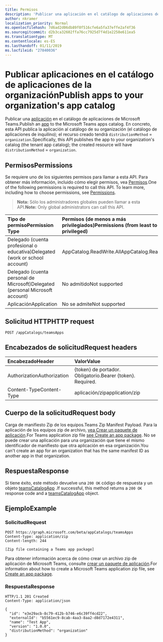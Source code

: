 ```yaml
---
title: Permisos
description: 'Publicar una aplicación en el catálogo de aplicaciones de Microsoft Teams. '
author: nkramer
localization_priority: Normal
ms.openlocfilehash: 7d6ad2d06db89f0f516cfe6a5fa37effe2af4f36
ms.sourcegitcommit: d2b3ca32602ffa76cc7925d7f4d1e2258e611ea5
ms.translationtype: MT
ms.contentlocale: es-ES
ms.lasthandoff: 01/11/2019
ms.locfileid: "27840036"
---
```

# <a name="publish-apps-to-your-organizations-app-catalog"></a><span data-ttu-id="0c484-103">Publicar aplicaciones en el catálogo de aplicaciones de la organización</span><span class="sxs-lookup"><span data-stu-id="0c484-103">Publish apps to your organization's app catalog</span></span>



<span data-ttu-id="0c484-104">Publicar una [aplicación](../resources/teamsapp.md) en el catálogo de aplicaciones de Microsoft Teams.</span><span class="sxs-lookup"><span data-stu-id="0c484-104">Publish an [app](../resources/teamsapp.md) to the Microsoft Teams apps catalog.</span></span> <span data-ttu-id="0c484-105">En concreto, esta API publica la aplicación al catálogo de su organización (el catálogo de aplicaciones de inquilino); el recurso creado tendrá `distributionMethod`  =  `organization`.</span><span class="sxs-lookup"><span data-stu-id="0c484-105">Specifically, this API publishes the app to your organization's catalog (the tenant app catalog); the created resource will have `distributionMethod` = `organization`.</span></span>

## <a name="permissions"></a><span data-ttu-id="0c484-106">Permisos</span><span class="sxs-lookup"><span data-stu-id="0c484-106">Permissions</span></span>

<span data-ttu-id="0c484-p102">Se requiere uno de los siguientes permisos para llamar a esta API. Para obtener más información, incluido cómo elegir permisos, vea [Permisos](https://developer.microsoft.com/graph/docs/concepts/permissions_reference).</span><span class="sxs-lookup"><span data-stu-id="0c484-p102">One of the following permissions is required to call this API. To learn more, including how to choose permissions, see [Permissions](https://developer.microsoft.com/graph/docs/concepts/permissions_reference).</span></span>

><span data-ttu-id="0c484-109">**Nota:** Sólo los administradores globales pueden llamar a esta API.</span><span class="sxs-lookup"><span data-stu-id="0c484-109">**Note:** Only global administrators can call this API.</span></span> 

| <span data-ttu-id="0c484-110">Tipo de permiso</span><span class="sxs-lookup"><span data-stu-id="0c484-110">Permission Type</span></span>                        | <span data-ttu-id="0c484-111">Permisos (de menos a más privilegiados)</span><span class="sxs-lookup"><span data-stu-id="0c484-111">Permissions (from least to most privileged)</span></span>|
|:----------------------------------     |:-------------|
| <span data-ttu-id="0c484-112">Delegado (cuenta profesional o educativa)</span><span class="sxs-lookup"><span data-stu-id="0c484-112">Delegated (work or school account)</span></span>     | <span data-ttu-id="0c484-113">AppCatalog.ReadWrite.All</span><span class="sxs-lookup"><span data-stu-id="0c484-113">AppCatalog.ReadWrite.All</span></span> |
| <span data-ttu-id="0c484-114">Delegado (cuenta personal de Microsoft)</span><span class="sxs-lookup"><span data-stu-id="0c484-114">Delegated (personal Microsoft account)</span></span> | <span data-ttu-id="0c484-115">No admitido</span><span class="sxs-lookup"><span data-stu-id="0c484-115">Not supported</span></span>|
| <span data-ttu-id="0c484-116">Aplicación</span><span class="sxs-lookup"><span data-stu-id="0c484-116">Application</span></span>                            | <span data-ttu-id="0c484-117">No se admite</span><span class="sxs-lookup"><span data-stu-id="0c484-117">Not supported</span></span>|

## <a name="http-request"></a><span data-ttu-id="0c484-118">Solicitud HTTP</span><span class="sxs-lookup"><span data-stu-id="0c484-118">HTTP request</span></span>
<!-- { "blockType": "ignored" } -->
```http
POST /appCatalogs/teamsApps
```

## <a name="request-headers"></a><span data-ttu-id="0c484-119">Encabezados de solicitud</span><span class="sxs-lookup"><span data-stu-id="0c484-119">Request headers</span></span>

| <span data-ttu-id="0c484-120">Encabezado</span><span class="sxs-lookup"><span data-stu-id="0c484-120">Header</span></span>        | <span data-ttu-id="0c484-121">Valor</span><span class="sxs-lookup"><span data-stu-id="0c484-121">Value</span></span>           |
|:--------------|:--------------  |
| <span data-ttu-id="0c484-122">Authorization</span><span class="sxs-lookup"><span data-stu-id="0c484-122">Authorization</span></span> | <span data-ttu-id="0c484-p103">{token} de portador. Obligatorio.</span><span class="sxs-lookup"><span data-stu-id="0c484-p103">Bearer {token}. Required.</span></span>  |
| <span data-ttu-id="0c484-125">Content-Type</span><span class="sxs-lookup"><span data-stu-id="0c484-125">Content-Type</span></span>  | <span data-ttu-id="0c484-126">aplicación/zip</span><span class="sxs-lookup"><span data-stu-id="0c484-126">application/zip</span></span> |

## <a name="request-body"></a><span data-ttu-id="0c484-127">Cuerpo de la solicitud</span><span class="sxs-lookup"><span data-stu-id="0c484-127">Request body</span></span>

<span data-ttu-id="0c484-128">Carga de manifiesto Zip de los equipos.</span><span class="sxs-lookup"><span data-stu-id="0c484-128">Teams Zip Manifest Payload.</span></span> <span data-ttu-id="0c484-129">Para la aplicación de los equipos zip de archivo, [vea Crear un paquete de aplicación](https://docs.microsoft.com/en-us/microsoftteams/platform/concepts/apps/apps-package).</span><span class="sxs-lookup"><span data-stu-id="0c484-129">For Teams application zip file [see Create an app package](https://docs.microsoft.com/en-us/microsoftteams/platform/concepts/apps/apps-package).</span></span> <span data-ttu-id="0c484-130">No se puede crear una aplicación para una organización que tiene el mismo identificador de manifiesto que otra aplicación en esa organización.</span><span class="sxs-lookup"><span data-stu-id="0c484-130">You can't create an app for an organization that has the same manifest ID as another app in that organization.</span></span>

## <a name="response"></a><span data-ttu-id="0c484-131">Respuesta</span><span class="sxs-lookup"><span data-stu-id="0c484-131">Response</span></span>

<span data-ttu-id="0c484-132">Si tiene éxito, este método devuelve una `200 OK` código de respuesta y un objeto [teamsCatalogApp](../resources/teamsapp.md) .</span><span class="sxs-lookup"><span data-stu-id="0c484-132">If successful, this method returns a `200 OK` response code and a [teamsCatalogApp](../resources/teamsapp.md) object.</span></span>

## <a name="example"></a><span data-ttu-id="0c484-133">Ejemplo</span><span class="sxs-lookup"><span data-stu-id="0c484-133">Example</span></span>

### <a name="request"></a><span data-ttu-id="0c484-134">Solicitud</span><span class="sxs-lookup"><span data-stu-id="0c484-134">Request</span></span>

```http
POST https://graph.microsoft.com/beta/appCatalogs/teamsApps
Content-type: application/zip
Content-length: 244

[Zip file containing a Teams app package]
```

<span data-ttu-id="0c484-135">Para obtener información acerca de cómo crear un archivo zip de aplicación de Microsoft Teams, consulte [crear un paquete de aplicación](https://docs.microsoft.com/en-us/microsoftteams/platform/concepts/apps/apps-package).</span><span class="sxs-lookup"><span data-stu-id="0c484-135">For information about how to create a Microsoft Teams application zip file, see [Create an app package](https://docs.microsoft.com/en-us/microsoftteams/platform/concepts/apps/apps-package).</span></span> 

### <a name="response"></a><span data-ttu-id="0c484-136">Respuesta</span><span class="sxs-lookup"><span data-stu-id="0c484-136">Response</span></span>

```
HTTP/1.1 201 Created
Content-Type: application/json

{
  "id": "e3e29acb-8c79-412b-b746-e6c39ff4cd22",
  "externalId": "b5561ec9-8cab-4aa3-8aa2-d8d7172e4311",
  "name": "Test App",
  "version": "1.0.0",
  "distributionMethod": "organization"
}
```
